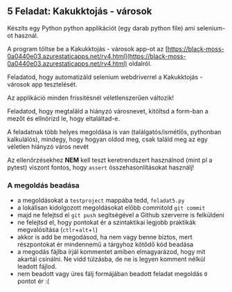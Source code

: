 ## 5 Feladat: Kakukktojás - városok

Készíts egy Python python applikációt (egy darab python file) ami selenium-ot használ. 

A program töltse be a Kakukktojás - városok app-ot az [https://black-moss-0a0440e03.azurestaticapps.net/rv4.html](https://black-moss-0a0440e03.azurestaticapps.net/rv4.html) oldalról.

Feladatod, hogy automatizáld selenium webdriverrel a Kakukktojás - városok app tesztelését.

Az applikáció minden frissítésnél véletlenszerűen változik!

Feladatod, hogy megtaláld a hiányzó városnevet, kitöltsd a form-ban a mezőt és ellnörizd le, hogy eltaláltad-e.

A feladatnak több helyes megoldása is van (találgatós/ismétlős, pythonban kalkulálós), mindegy, hogy hogyan oldod meg, csak találd meg az egy véletlen hiányzó város nevét

Az ellenőrzésekhez __NEM__ kell teszt keretrendszert használnod (mint pl a pytest) viszont fontos, hogy `assert` összehasonlításokat használj!

### A megoldás beadása
* a megoldásokat a `testproject` mappába tedd, `feladat5.py`
* a lokálisan kidolgozott megoldásokat előbb commitold `git commit`
* majd ne felejtsd el `git push` segítségével a Github szerverre is felküldeni
* ne felejtsd el, hogy pontokat ér a szintaktikai legjobb praktikák megvalósítása (`ctlr`+`alt`+`l`)
* akkor is add be megodásod, ha nem vagy benne biztos, mert részpontokat ér mindennemű a tárgyhoz kötődő kód beadása
* a megodás fájlba írjál kommentet amiben elmagyarázod, hogy mit akartál csinálni. Ne vidd túlzásba, de ne is legyen komment nélkül leadott fájlod.
* nem beadott vagy üres fálj formájában beadott feladat megoldás `0` pontot ér :(